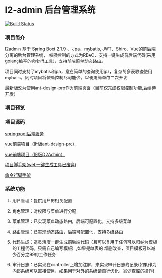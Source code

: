 # l2-admin 后台管理系统

[![Build Status](https://www.travis-ci.org/lwydyby/l2admin-server.svg?branch=master)](https://www.travis-ci.org/lwydyby/l2admin-server)

### 项目简介

l2admin 基于 Spring Boot 2.1.9 、 Jpa、mybatis, JWT、Shiro、Vue的前后端分离的后台管理系统， 
权限控制的方式为RBAC，支持一键生成前后端代码(采用golang编写的命令行工具)，支持前端菜单动态路由。

项目同时支持了mybatis和jpa，意在简单的查询使用jpa，复杂的多表联查使用mybatis。同时项目将依赖控制尽可能少，以便更简单的二次开发

最新版改为使用ant-design-pro作为前端页面（目前仅完成权限控制功能,后续待开发）

### 项目预览


### 项目源码


[springboot后端服务](https://github.com/lwydyby/springboot-cli-server)

[vue前端项目（新版ant-design-pro）](https://github.com/lwydyby/adn-design-pro-admin)

[vue前端项目（旧版D2Admin）](https://github.com/lwydyby/springboot-cli-web)

[项目脚手架(web一键生成工具已废弃)](https://github.com/lwydyby/springboot-cli-generator)

[命令行脚手架](https://github.com/lwydyby/generator-cli)

### 系统功能

1. 用户管理：提供用户的相关配置

2. 角色管理：对权限与菜单进行分配

3. 菜单管理：已实现菜单动态路由，后端可配置化，支持多级菜单

4. 路由管理：已实现动态路由，后端可配置化，支持多级路由

5. 代码生成：高灵活度一键生成前后端代码（且可以复用于任何可以归纳为模板的工程代码，只需自己编写模板）,如果是单表的
增删改查，项目模板可以减少百分之99的工作任务

6. 审计日志：已实现在controller上增加注解，来实现审计日志的记录(如果作为内部系统可以直接使用，如果用于对外的系统请自行优化，减少查库的操作)

